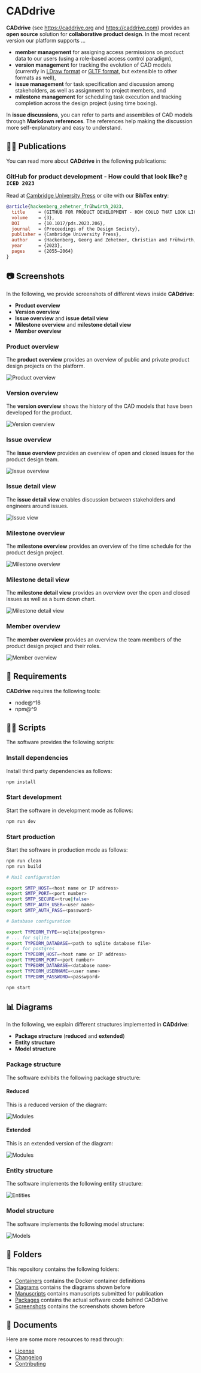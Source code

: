 # CADdrive

**CADdrive** (see https://caddrive.org and https://caddrive.com) provides an **open source** solution for **collaborative product design**. In the most recent version our platform supports ...

- **member management** for assigning access permissions on product data to our users (using a role-based access control paradigm),
- **version management** for tracking the evolution of CAD models (currently in [LDraw format](https://ldraw.org/) or [GLTF format](https://www.khronos.org/gltf/), but extensible to other formats as well),
- **issue management** for task specification and discussion among stakeholders, as well as assignment to project members, and
- **milestone management** for scheduling task execution and tracking completion across the design project (using time boxing).

In **issue discussions**, you can refer to parts and assemblies of CAD models through **Markdown references**. The references help making the discussion more self-explanatory and easy to understand.

## 👨‍🎓 Publications

You can read more about **CADdrive** in the following publications:

### GitHub for product development - How could that look like? `@ ICED 2023`

Read at [Cambridge University Press](https://www.cambridge.org/core/journals/proceedings-of-the-design-society/article/github-for-product-development-how-could-that-look-like/58A5D7A0055D00FA7C265D48C7A2A24F) or cite with our **BibTex entry**:

```bibtex
@article{hackenberg_zehetner_frühwirth_2023,
  title     = {GITHUB FOR PRODUCT DEVELOPMENT - HOW COULD THAT LOOK LIKE?},
  volume    = {3},
  DOI       = {10.1017/pds.2023.206},
  journal   = {Proceedings of the Design Society},
  publisher = {Cambridge University Press},
  author    = {Hackenberg, Georg and Zehetner, Christian and Frühwirth, Dominik},
  year      = {2023},
  pages     = {2055–2064}
}
```

## 📷 Screenshots

In the following, we provide screenshots of different views inside **CADdrive**:

- **Product overview**
- **Version overview**
- **Issue overview** and **issue detail view**
- **Milestone overview** and **milestone detail view**
- **Member overview**

### Product overview

The **product overview** provides an overview of public and private product design projects on the platform.

![Product overview](screenshots/products.png)

### Version overview

The **version overview** shows the history of the CAD models that have been developed for the product.

![Version overview](screenshots/versions.png)

### Issue overview

The **issue overview** provides an overview of open and closed issues for the product design team.

![Issue overview](screenshots/issues.png)

### Issue detail view

The **issue detail view** enables discussion between stakeholders and engineers around issues.

![Issue view](screenshots/comments.png)

### Milestone overview

The **milestone overview** provides an overview of the time schedule for the product design project.

![Milestone overview](screenshots/milestones.png)

### Milestone detail view

The **milestone detail view** provides an overview over the open and closed issues as well as a burn down chart.

![Milestone detail view](screenshots/milestone.png)

### Member overview

The **member overview** provides an overview the team members of the product design project and their roles.

![Member overview](screenshots/members.png)

## 📃 Requirements

**CADdrive** requires the following tools:

- node@^16
- npm@^9

## 👩‍💻 Scripts

The software provides the following scripts:

### Install dependencies

Install third party dependencies as follows:

```bash
npm install
```

### Start development

Start the software in development mode as follows:

```bash
npm run dev
```

### Start production

Start the software in production mode as follows:

```bash
npm run clean
npm run build

# Mail configuration

export SMTP_HOST=<host name or IP address>
export SMTP_PORT=<port number>
export SMTP_SECURE=<true|false>
export SMTP_AUTH_USER=<user name>
export SMTP_AUTH_PASS=<password>

# Database configuration

export TYPEORM_TYPE=<sqlite|postgres>
# ... for sqlite
export TYPEORM_DATABASE=<path to sqlite database file>
# ... for postgres
export TYPEORM_HOST=<host name or IP address>
export TYPEORM_PORT=<port number>
export TYPEORM_DATABASE=<database name>
export TYPEORM_USERNAME=<user name>
export TYPEORM_PASSWORD=<passwpord>

npm start
```

## 📊 Diagrams

In the following, we explain different structures implemented in **CADdrive**:

- **Package structure** (**reduced** and **extended**)
- **Entity structure**
- **Model structure**

### Package structure

The software exhibits the following package structure:

#### Reduced

This is a reduced version of the diagram:

![Modules](diagrams/packages-reduced.svg)

#### Extended

This is an extended version of the diagram:

![Modules](diagrams/packages-extended.svg)

### Entity structure

The software implements the following entity structure:

![Entities](diagrams/entities.svg)

### Model structure

The software implements the following model structure:

![Models](diagrams/ldraw-model.svg)

## 📁 Folders

This repository contains the following folders:

* [Containers](containers) contains the Docker container definitions
* [Diagrams](diagrams) contains the diagrams shown before
* [Manuscripts](manuscripts) contains manuscripts submitted for publication
* [Packages](packages) contains the actual software code behind CADdrive
* [Screenshots](screenshots) contains the screenshots shown before

## 📑 Documents

Here are some more resources to read through:

* [License](LICENSE.md)
* [Changelog](CHANGELOG.md)
* [Contributing](CONTRIBUTING.md)
